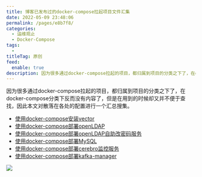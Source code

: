 ```yaml
---
title: 博客已发布过的docker-compose拉起项目文件汇集
date: 2022-05-09 23:48:06
permalink: /pages/e8b7f8/
categories:
  - 运维观止
  - Docker-Compose
tags:
  -
titleTag: 原创
feed:
  enable: true
description: 因为很多通过docker-compose拉起的项目，都归属到项目的分类之下了，在docker-compose分类下反而没有内容了，但是在用到的时候却又并不便于查找，因此本文对散落在各处的配置进行一个汇总搜集。
---
```



因为很多通过docker-compose拉起的项目，都归属到项目的分类之下了，在docker-compose分类下反而没有内容了，但是在用到的时候却又并不便于查找，因此本文对散落在各处的配置进行一个汇总搜集。

- [使用docker-compose安装vector](https://wiki.eryajf.net/pages/0322lius/#_1-1-%E4%BD%BF%E7%94%A8docker-compose%E5%AE%89%E8%A3%85vector)
- [使用docker-compose部署openLDAP](https://wiki.eryajf.net/pages/700318/#%E5%B8%B8%E8%A7%84%E6%AD%A5%E9%AA%A4)
- [使用docker-compose部署openLDAP自助改密码服务](https://wiki.eryajf.net/pages/3414.html#_3-%E9%85%8D%E7%BD%AE%E8%87%AA%E5%8A%A9%E4%BF%AE%E6%94%B9%E5%AF%86%E7%A0%81)
- [使用docker-compose部署MySQL](https://wiki.eryajf.net/pages/3a0d5f/#_1-%E9%83%A8%E7%BD%B2mysql)
- [使用docker-compose部署cerebro监控服务](https://wiki.eryajf.net/pages/5377.html)
- [使用docker-compose部署kafka-manager](https://wiki.eryajf.net/pages/3504.html#_1-kafka-manager)


![](http://t.eryajf.net/imgs/2022/05/c6704e16e4b21cc1.jpg)
